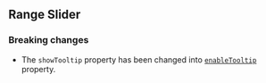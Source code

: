 ## Range Slider

### Breaking changes

* The `showTooltip` property has been changed into [`enableTooltip`](https://pub.dev/documentation/syncfusion_flutter_sliders/latest/sliders/SfRangeSlider/enableTooltip.html) property.
